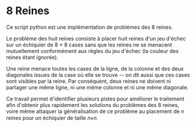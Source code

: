# 8 Reines

Ce script python est une implémentation de problémes des 8 reines.

Le problème des huit reines consiste à placer huit reines d'un jeu d'échec sur un échiquier de 8 × 8 cases sans que les reines ne se menacent mutuellement conformément aux règles du jeu d'échec (la couleur des reines étant ignorée).

Une reine menace toutes les cases de la ligne, de la colonne et des deux diagonales issues de la case où elle se trouve -- on dit aussi que ces cases sont visibles par la reine. Par conséquent, deux reines ne doivent ni partager une même ligne, ni une même colonne et ni une même diagonale.

Ce travail permet d'identifier plusieurs pistes pour améliorer le traitement afin d'obtenir plus rapidement les solutions du problèmes des 8 reines, voire même attaquer la généralisation de ce problème au placement de 𝑛 reines pour un échiquier de taille 𝑛×𝑛.
